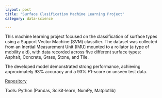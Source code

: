 ```yaml
---
layout: post
title: "Surface Clasification Machine Learning Project"
category: data-science

---
```


This machine learning project focused on the classification of surface types using a Support Vector Machine (SVM) classifier. The dataset was collected from an Inertial Measurement Unit (IMU) mounted to a rollator (a type of mobility aid), with data recorded across five different surface types: Asphalt, Concrete, Grass, Stone, and Tile.

The developed model demonstrated strong performance, achieving approximately 93% accuracy and a 93% F1-score on unseen test data.

[Repository](https://github.com/0ladayo/Surfaces-Classification-Machine-Learning-Project)

Tools:
<i class="fab fa-python"></i> Python (Pandas, Scikit-learn, NumPy, Matplotlib)
